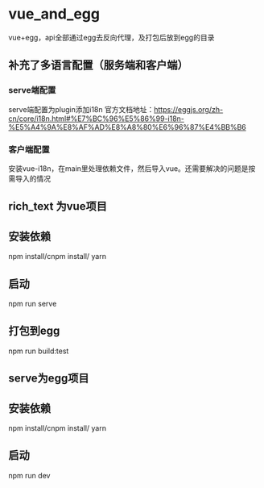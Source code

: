 
# vue_and_egg
vue+egg，api全部通过egg去反向代理，及打包后放到egg的目录

## 补充了多语言配置（服务端和客户端）
### serve端配置
serve端配置为plugin添加i18n
官方文档地址：https://eggjs.org/zh-cn/core/i18n.html#%E7%BC%96%E5%86%99-i18n-%E5%A4%9A%E8%AF%AD%E8%A8%80%E6%96%87%E4%BB%B6
### 客户端配置
安装vue-i18n，在main里处理依赖文件，然后导入vue。还需要解决的问题是按需导入的情况
## rich_text 为vue项目
## 安装依赖
 npm install/cnpm install/ yarn
## 启动
  npm run serve
## 打包到egg 
  npm run build:test
## serve为egg项目
## 安装依赖
 npm install/cnpm install/ yarn
## 启动
  npm run dev
